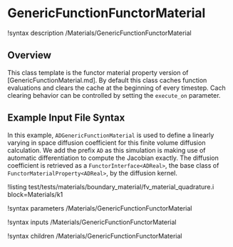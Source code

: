 # GenericFunctionFunctorMaterial

!syntax description /Materials/GenericFunctionFunctorMaterial

## Overview

This class template is the functor material property version of
[GenericFunctionMaterial.md]. By default this class caches function evaluations
and clears the cache at the beginning of every timestep. Cach clearing behavior can be
controlled by setting the `execute_on` parameter.

## Example Input File Syntax

In this example, `ADGenericFunctionMaterial` is used to define a linearly varying in space
diffusion coefficient for this finite volume diffusion calculation.
We add the prefix `AD` as this simulation is making use of automatic differentiation to compute the Jacobian exactly.
The diffusion coefficient is retrieved as a `FunctorInterface<ADReal>`, the base class
of `FunctorMaterialProperty<ADReal>`, by the diffusion kernel.

!listing test/tests/materials/boundary_material/fv_material_quadrature.i block=Materials/k1

!syntax parameters /Materials/GenericFunctionFunctorMaterial

!syntax inputs /Materials/GenericFunctionFunctorMaterial

!syntax children /Materials/GenericFunctionFunctorMaterial
